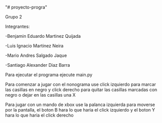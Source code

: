 "# proyecto-progra" 

Grupo 2

Integrantes:

-Benjamin Eduardo Martinez Quijada

-Luis Ignacio Martinez Neira

-Mario Andres Salgado Jaque

-Santiago Alexander Diaz Barra

Para ejecutar el programa ejecute main.py

Para comenzar a jugar con el nonograma use click izquierdo para marcar las casillas en negro y click derecho para quitar las casillas marcadas con negro o dejar en las casillas una X

Para jugar con un mando de xbox use la palanca izquierda para moverse por la pantalla, el boton B hara lo que haria el click izquierdo y el boton Y hara lo que haria el click derecho
